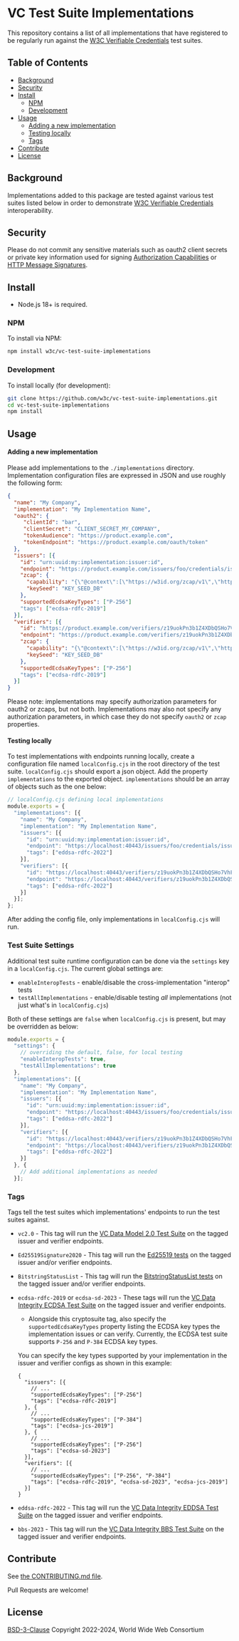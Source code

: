 <!--
Copyright 2024 Digital Bazaar, Inc.

SPDX-License-Identifier: BSD-3-Clause
-->

# VC Test Suite Implementations

This repository contains a list of all implementations that have registered to
be regularly run against the
[W3C Verifiable Credentials](https://www.w3.org/groups/wg/vc/) test suites.

## Table of Contents

- [Background](#background)
- [Security](#security)
- [Install](#install)
  - [NPM](#npm)
  - [Development](#development)
- [Usage](#usage)
  - [Adding a new implementation](#adding-a-new-implementation)
  - [Testing locally](#testing-locally)
  - [Tags](#tags)
- [Contribute](#contribute)
- [License](#license)

## Background

Implementations added to this package are tested against various test suites
listed below in order to demonstrate [W3C Verifiable Credentials](https://www.w3.org/groups/wg/vc/) interoperability.

## Security

Please do not commit any sensitive materials such as oauth2 client secrets or
private key information used for signing
[Authorization Capabilities](https://w3c-ccg.github.io/zcap-spec/) or
[HTTP Message Signatures](https://www.ietf.org/archive/id/draft-ietf-httpbis-message-signatures-08.html).

## Install

- Node.js 18+ is required.

### NPM

To install via NPM:
```sh
npm install w3c/vc-test-suite-implementations
```

### Development

To install locally (for development):

```sh
git clone https://github.com/w3c/vc-test-suite-implementations.git
cd vc-test-suite-implementations
npm install
```

## Usage

#### Adding a new implementation
Please add implementations to the `./implementations` directory.
Implementation configuration files are expressed in JSON and use roughly the
following form:

```json
{
  "name": "My Company",
  "implementation": "My Implementation Name",
  "oauth2": {
     "clientId": "bar",
     "clientSecret": "CLIENT_SECRET_MY_COMPANY",
     "tokenAudience": "https://product.example.com",
     "tokenEndpoint": "https://product.example.com/oauth/token"
  },
  "issuers": [{
    "id": "urn:uuid:my:implementation:issuer:id",
    "endpoint": "https://product.example.com/issuers/foo/credentials/issue",
    "zcap": {
      "capability": "{\"@context\":[\"https://w3id.org/zcap/v1\",\"https://w3id.org/security/suites/ed25519-2020/v1\"],\"id\":\"urn:uuid:4d44084c-334e-46dc-ac23-5e26f75262b6\",\"controller\":\"did:key:zFoo\",\"parentCapability\":\"urn:zcap:root:https%3A%2F%2Fmy.implementation.net%2Fissuers%2Fz19wCeJafpsTzvA6hZksz7TYF\",\"invocationTarget\":\"https://my.implementation.net/issuers/z19wCeJafpsTzvA6hZksz7TYF/credentials/issue\",\"expires\":\"2022-05-29T17:26:30Z\",\"proof\":{\"type\":\"Ed25519Signature2020\",\"created\":\"2022-02-28T17:26:30Z\",\"verificationMethod\":\"did:key:z6Mkk2x1J4jCmaHDyYRRW1NB7CzeKYbjo3boGfRiefPzZjLQ#z6Mkk2x1J4jCmaHDyYRRW1NB7CzeKYbjo3boGfRiefPzZjLQ\",\"proofPurpose\":\"capabilityDelegation\",\"capabilityChain\":[\"urn:zcap:root:https%3A%2F%2Fmy.implementation.net%2Fissuers%2Fz19wCeJafpsTzvA6hZksz7TYF\"],\"proofValue\":\"zBar\"}}",
      "keySeed": "KEY_SEED_DB"
    },
    "supportedEcdsaKeyTypes": ["P-256"]
    "tags": ["ecdsa-rdfc-2019"]
  }],
  "verifiers": [{
    "id": "https://product.example.com/verifiers/z19uokPn3b1Z4XDbQSHo7VhFR",
    "endpoint": "https://product.example.com/verifiers/z19uokPn3b1Z4XDbQSHo7VhFR/credentials/verify",
    "zcap": {
      "capability": "{\"@context\":[\"https://w3id.org/zcap/v1\",\"https://w3id.org/security/suites/ed25519-2020/v1\"],\"id\":\"urn:uuid:41473f9f-9e44-4ac9-9ac2-c86a6f695703\",\"controller\":\"did:key:zFoo\",\"parentCapability\":\"urn:zcap:root:https%3A%2F%2Fmy.implementation.net%3A40443%2Fverifiers%2Fz19uokPn3b1Z4XDbQSHo7VhFR\",\"invocationTarget\":\"https://my.implementation.net/verifiers/zBar/credentials/verify\",\"expires\":\"2023-03-17T17:39:49Z\",\"proof\":{\"type\":\"Ed25519Signature2020\",\"created\":\"2022-03-17T17:39:49Z\",\"verificationMethod\":\"did:key:zFoo#zBar\",\"proofPurpose\":\"capabilityDelegation\",\"capabilityChain\":[\"urn:zcap:root:https%3A%2F%2Fmy.application.net%2Fverifiers%2FzFoo\"],\"proofValue\":\"zBar\"}}",
      "keySeed": "KEY_SEED_DB"
    },
    "supportedEcdsaKeyTypes": ["P-256"]
    "tags": ["ecdsa-rdfc-2019"]
  }]
}
```

Please note: implementations may specify authorization parameters for oauth2 or
zcaps, but not both. Implementations may also not specify any authorization
parameters, in which case they do not specify `oauth2` or `zcap` properties.

#### Testing locally

To test implementations with endpoints running locally, create a configuration file named
`localConfig.cjs` in the root directory of the test suite. `localConfig.cjs` should export
a json object. Add the property `implementations` to the exported object. `implementations`
should be an array of objects such as the one below:

```js
// localConfig.cjs defining local implementations
module.exports = {
  "implementations": [{
    "name": "My Company",
    "implementation": "My Implementation Name",
    "issuers": [{
      "id": "urn:uuid:my:implementation:issuer:id",
      "endpoint": "https://localhost:40443/issuers/foo/credentials/issue",
      "tags": ["eddsa-rdfc-2022"]
    }],
    "verifiers": [{
      "id": "https://localhost:40443/verifiers/z19uokPn3b1Z4XDbQSHo7VhFR",
      "endpoint": "https://localhost:40443/verifiers/z19uokPn3b1Z4XDbQSHo7VhFR/credentials/verify",
      "tags": ["eddsa-rdfc-2022"]
    }]
  }];
};
```

After adding the config file, only implementations in `localConfig.cjs` will run.

### Test Suite Settings

Additional test suite runtime configuration can be done via the `settings` key
in a `localConfig.cjs`. The current global settings are:

  * `enableInteropTests` - enable/disable the cross-implementation "interop" tests
  * `testAllImplementations` - enable/disable testing _all_ implementations (not
    just what's in `localConfig.cjs`)

Both of these settings are `false` when `localConfig.cjs` is present, but may be
overridden as below:

```js
module.exports = {
  "settings": {
    // overriding the default, false, for local testing
    "enableInteropTests": true,
    "testAllImplementations": true
  },
  "implementations": [{
    "name": "My Company",
    "implementation": "My Implementation Name",
    "issuers": [{
      "id": "urn:uuid:my:implementation:issuer:id",
      "endpoint": "https://localhost:40443/issuers/foo/credentials/issue",
      "tags": ["eddsa-rdfc-2022"]
    }],
    "verifiers": [{
      "id": "https://localhost:40443/verifiers/z19uokPn3b1Z4XDbQSHo7VhFR",
      "endpoint": "https://localhost:40443/verifiers/z19uokPn3b1Z4XDbQSHo7VhFR/credentials/verify",
      "tags": ["eddsa-rdfc-2022"]
    }]
  }, {
    // Add additional implementations as needed
  }];
```

### Tags

Tags tell the test suites which implementations' endpoints to run the test suites against.

* `vc2.0` - This tag will run the [VC Data Model 2.0 Test Suite](https://github.com/w3c/vc-data-model-2.0-test-suite) on the tagged issuer and verifier endpoints.

* `Ed25519Signature2020` - This tag will run the [Ed25519 tests](https://github.com/w3c/vc-di-ed25519signature2020-test-suite) on the tagged issuer and/or verifier endpoints.

* `BitstringStatusList` - This tag will run the [BitstringStatusList tests](https://github.com/w3c/vc-bitstring-status-list-test-suite) on the tagged issuer and/or verifier endpoints.

* `ecdsa-rdfc-2019` or `ecdsa-sd-2023` - These tags will run the
[VC Data Integrity ECDSA Test Suite](https://github.com/w3c/vc-di-ecdsa-test-suite)
on the tagged issuer and verifier endpoints.
  * Alongside this cryptosuite tag, also specify the
  `supportedEcdsaKeyTypes` property listing the ECDSA key types the
  implementation issues or can verify. Currently, the ECDSA test suite supports
  `P-256` and `P-384` ECDSA key types.

  You can specify the key types supported by your implementation in the issuer
  and verifier configs as shown in this example:
  ```jsonc
  {
    "issuers": [{
      // ...
      "supportedEcdsaKeyTypes": ["P-256"]
      "tags": ["ecdsa-rdfc-2019"]
    }, {
      // ...
      "supportedEcdsaKeyTypes": ["P-384"]
      "tags": ["ecdsa-jcs-2019"]
    }, {
      // ...
      "supportedEcdsaKeyTypes": ["P-256"]
      "tags": ["ecdsa-sd-2023"]
    }],
    "verifiers": [{
      // ...
      "supportedEcdsaKeyTypes": ["P-256", "P-384"]
      "tags": ["ecdsa-rdfc-2019", "ecdsa-sd-2023", "ecdsa-jcs-2019"]
    }]
  }
  ```

* `eddsa-rdfc-2022` - This tag will run the [VC Data Integrity EDDSA Test Suite](https://github.com/w3c/vc-di-eddsa-test-suite) on the tagged issuer and verifier endpoints.

* `bbs-2023` - This tag will run the [VC Data Integrity BBS Test Suite](https://github.com/w3c/vc-di-bbs-test-suite) on the tagged issuer and verifier endpoints.

## Contribute

See [the CONTRIBUTING.md file](CONTRIBUTING.md).

Pull Requests are welcome!

## License

[BSD-3-Clause](LICENSE) Copyright 2022-2024, World Wide Web Consortium
